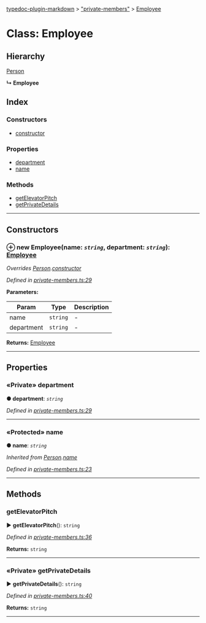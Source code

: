[typedoc-plugin-markdown](../README.md) > ["private-members"](../modules/_private_members_.md) > [Employee](../classes/_private_members_.employee.md)



# Class: Employee

## Hierarchy


 [Person](_private_members_.person.md)

**↳ Employee**







## Index

### Constructors

* [constructor](_private_members_.employee.md#constructor)


### Properties

* [department](_private_members_.employee.md#department)
* [name](_private_members_.employee.md#name)


### Methods

* [getElevatorPitch](_private_members_.employee.md#getelevatorpitch)
* [getPrivateDetails](_private_members_.employee.md#getprivatedetails)



---
## Constructors
<a id="constructor"></a>


### ⊕ **new Employee**(name: *`string`*, department: *`string`*): [Employee](_private_members_.employee.md)



*Overrides [Person](_private_members_.person.md).[constructor](_private_members_.person.md#constructor)*

*Defined in [private-members.ts:29](https://github.com/tgreyuk/typedoc-plugin-markdown/blob/master/tests/src/private-members.ts#L29)*



**Parameters:**

| Param | Type | Description |
| ------ | ------ | ------ |
| name | `string`   |  - |
| department | `string`   |  - |





**Returns:** [Employee](_private_members_.employee.md)

---


## Properties
<a id="department"></a>

### «Private» department

**●  department**:  *`string`* 

*Defined in [private-members.ts:29](https://github.com/tgreyuk/typedoc-plugin-markdown/blob/master/tests/src/private-members.ts#L29)*





___

<a id="name"></a>

### «Protected» name

**●  name**:  *`string`* 

*Inherited from [Person](_private_members_.person.md).[name](_private_members_.person.md#name)*

*Defined in [private-members.ts:23](https://github.com/tgreyuk/typedoc-plugin-markdown/blob/master/tests/src/private-members.ts#L23)*





___


## Methods
<a id="getelevatorpitch"></a>

###  getElevatorPitch

► **getElevatorPitch**(): `string`




*Defined in [private-members.ts:36](https://github.com/tgreyuk/typedoc-plugin-markdown/blob/master/tests/src/private-members.ts#L36)*





**Returns:** `string`





___

<a id="getprivatedetails"></a>

### «Private» getPrivateDetails

► **getPrivateDetails**(): `string`




*Defined in [private-members.ts:40](https://github.com/tgreyuk/typedoc-plugin-markdown/blob/master/tests/src/private-members.ts#L40)*





**Returns:** `string`





___


